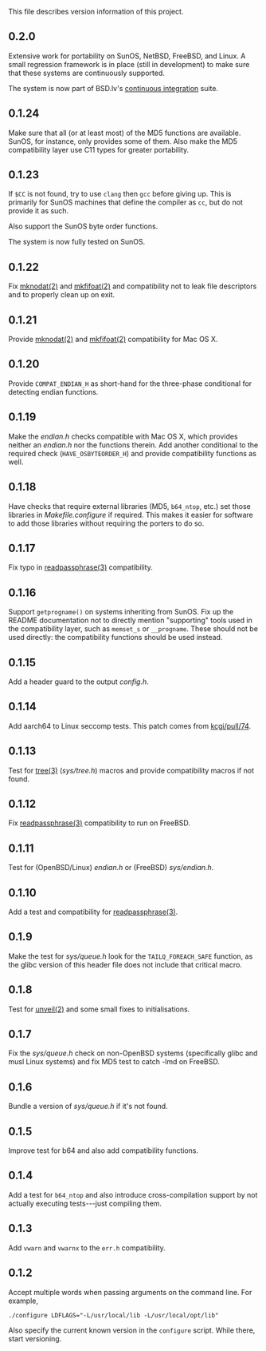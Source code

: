 This file describes version information of this project.

## 0.2.0

Extensive work for portability on SunOS, NetBSD, FreeBSD, and Linux.
A small regression framework is in place (still in development) to make sure
that these systems are continuously supported.

The system is now part of BSD.lv's 
[continuous integration](https://kristaps.bsd.lv/cgi-bin/minci.cgi/index.html?project-name=oconfigure)
suite.

## 0.1.24

Make sure that all (or at least most) of the MD5 functions are
available.  SunOS, for instance, only provides some of them.  Also make
the MD5 compatibility layer use C11 types for greater portability.

## 0.1.23

If <code>$CC</code> is not found, try to use <code>clang</code> then
<code>gcc</code> before giving up.
This is primarily for SunOS machines that define the compiler as
<code>cc</code>, but do not provide it as such.

Also support the SunOS byte order functions.

The system is now fully tested on SunOS.

## 0.1.22

Fix
[mknodat(2)](https://man.openbsd.org/mknodat.2)
and
[mkfifoat(2)](https://man.openbsd.org/mkfifoat.2)
and compatibility not to leak file descriptors and to properly clean up
on exit.

## 0.1.21

Provide
[mknodat(2)](https://man.openbsd.org/mknodat.2)
and
[mkfifoat(2)](https://man.openbsd.org/mkfifoat.2)
compatibility for Mac OS X.

## 0.1.20

Provide `COMPAT_ENDIAN_H` as short-hand for the three-phase conditional
for detecting endian functions.

## 0.1.19

Make the *endian.h* checks compatible with Mac OS X, which provides
neither an *endian.h* nor the functions therein.
Add another conditional to the required check (`HAVE_OSBYTEORDER_H`) and
provide compatibility functions as well.

## 0.1.18

Have checks that require external libraries (MD5, `b64_ntop`, etc.) set
those libraries in *Makefile.configure* if required.  This makes it
easier for software to add those libraries without requiring the porters
to do so.

## 0.1.17

Fix typo in
[readpassphrase(3)](https://man.openbsd.org/readpassphrase.3)
compatibility.

## 0.1.16

Support `getprogname()` on systems inheriting from SunOS.
Fix up the README documentation not to directly mention "supporting"
tools used in the compatibility layer, such as `memset_s` or
`__progname`.  These should not be used directly: the compatibility
functions should be used instead.

## 0.1.15

Add a header guard to the output *config.h*.

## 0.1.14

Add aarch64 to Linux seccomp tests.
This patch comes from [kcgi/pull/74](https://github.com/kristapsdz/kcgi/pull/74).

## 0.1.13

Test for [tree(3)](https://man.openbsd.org/tree.3) (*sys/tree.h*) macros
and provide compatibility macros if not found.

## 0.1.12

Fix [readpassphrase(3)](https://man.openbsd.org/readpassphrase.3)
compatibility to run on FreeBSD.

## 0.1.11

Test for (OpenBSD/Linux) *endian.h* or (FreeBSD) *sys/endian.h*.

## 0.1.10

Add a test and compatibility for 
[readpassphrase(3)](https://man.openbsd.org/readpassphrase.3).

## 0.1.9

Make the test for *sys/queue.h* look for the `TAILQ_FOREACH_SAFE`
function, as the glibc version of this header file does not include that
critical macro.

## 0.1.8

Test for [unveil(2)](https://man.openbsd.org/unveil.2) and some small
fixes to initialisations.

## 0.1.7

Fix the *sys/queue.h* check on non-OpenBSD systems (specifically
glibc and musl Linux systems) and fix MD5 test to catch -lmd on
FreeBSD.

## 0.1.6

Bundle a version of *sys/queue.h* if it's not found.

## 0.1.5

Improve test for b64 and also add compatibility functions.

## 0.1.4

Add a test for `b64_ntop` and also introduce cross-compilation support
by not actually executing tests---just compiling them.

## 0.1.3

Add `vwarn` and `vwarnx` to the `err.h` compatibility.

## 0.1.2

Accept multiple words when passing arguments on the command line.
For example,

```
./configure LDFLAGS="-L/usr/local/lib -L/usr/local/opt/lib"
```

Also specify the current known version in the `configure` script.
While there, start versioning.
